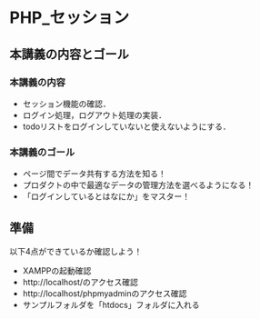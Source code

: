 # PHP_セッション

## 本講義の内容とゴール

### 本講義の内容

- セッション機能の確認．
- ログイン処理，ログアウト処理の実装．
- todoリストをログインしていないと使えないようにする．

### 本講義のゴール

- ページ間でデータ共有する方法を知る！
- プロダクトの中で最適なデータの管理方法を選べるようになる！
- 「ログインしているとはなにか」をマスター！


## 準備

以下4点ができているか確認しよう！

- XAMPPの起動確認
- http://localhost/のアクセス確認
- http://localhost/phpmyadminのアクセス確認
- サンプルフォルダを「htdocs」フォルダに入れる
